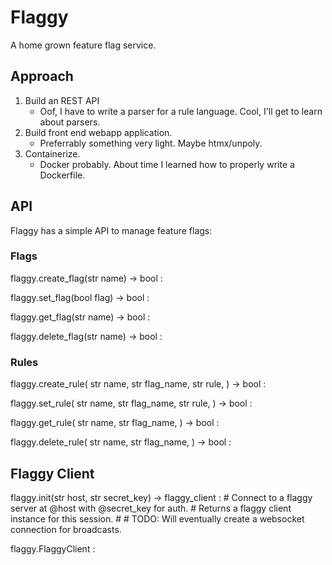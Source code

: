 # Flaggy
A home grown feature flag service. 

## Approach
1. Build an REST API 
    - Oof, I have to write a parser for a rule language. Cool, I'll get to learn
    about parsers. 
1. Build front end webapp application. 
    - Preferrably something very light. Maybe htmx/unpoly. 
1. Containerize. 
    - Docker probably. About time I learned how to properly write a Dockerfile.

## API 
Flaggy has a simple API to manage feature flags: 

### Flags 
flaggy.create_flag(str name) -> bool : 

flaggy.set_flag(bool flag) -> bool : 

flaggy.get_flag(str name) -> bool : 

flaggy.delete_flag(str name) -> bool : 

### Rules 
flaggy.create_rule(
    str name, 
    str flag_name, 
    str rule, 
) -> bool : 

flaggy.set_rule(
    str name, 
    str flag_name, 
    str rule, 
) -> bool : 

flaggy.get_rule(
    str name, 
    str flag_name, 
) -> bool : 

flaggy.delete_rule(
    str name, 
    str flag_name, 
) -> bool : 


## Flaggy Client
flaggy.init(str host, str secret_key) -> flaggy_client : 
    # Connect to a flaggy server at @host with @secret_key for auth. 
    # Returns a flaggy client instance for this session. 
    # 
    # TODO: Will eventually create a websocket connection for broadcasts. 

flaggy.FlaggyClient : 
